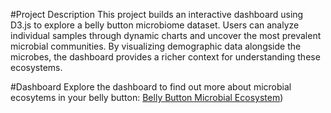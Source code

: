 #Project Description
This project builds an interactive dashboard using D3.js to explore a belly button microbiome dataset. Users can analyze individual samples through dynamic charts and uncover the most prevalent microbial communities. By visualizing demographic data alongside the microbes, the dashboard provides a richer context for understanding these ecosystems. 

#Dashboard
Explore the dashboard to find out more about microbial ecosytems in your belly button: [Belly Button Microbial Ecosystem](https://ashleykanderson.github.io/belly_button_challenge/))
